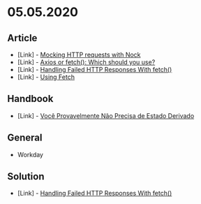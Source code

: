 # 05.05.2020

## Article

- \[Link\] - [Mocking HTTP requests with Nock](https://codeburst.io/testing-mocking-http-requests-with-nock-480e3f164851)
- \[Link\] - [Axios or fetch(): Which should you use?](https://blog.logrocket.com/axios-or-fetch-api/)
- \[Link\] - [Handling Failed HTTP Responses With fetch()](https://www.tjvantoll.com/2015/09/13/fetch-and-errors/)
- \[Link\] - [Using Fetch](https://css-tricks.com/using-fetch/)

## Handbook

- \[Link\] - [Você Provavelmente Não Precisa de Estado Derivado](https://pt-br.reactjs.org/blog/2018/06/07/you-probably-dont-need-derived-state.html)

## General

- Workday

## Solution

- \[Link\] - [Handling Failed HTTP Responses With fetch()](https://gist.github.com/odewahn/5a5eeb23279eed6a80d7798fdb47fe91)

